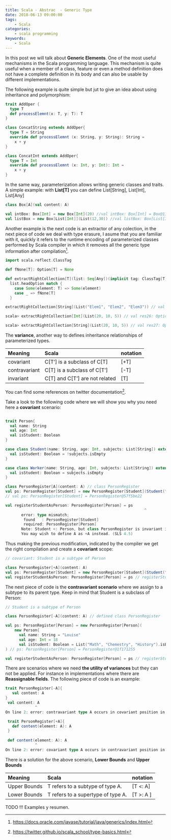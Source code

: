 ```yaml
---
title: Scala - Abstrac  - Generic Type
date: 2018-06-13 09:00:00
tags:
    - Scala
categories:
    - scala programming 
keywords:
    - Scala
---
```

In this post we will talk about **Generic Elements**. One of the most useful mechanisms in the Scala programming language. This mechanism is quite useful when a member of a class, feature or even a method definition does not have a complete definition in its body and can also be usable by different implementations.

The following example is quite simple but jut to give an idea about using inheritance and polymorphism:

```scala
trait AddOper {
  type T
  def processElemnt(x: T, y: T): T
}

class ConcatString extends AddOper{
  type T = String
  override def processElemnt (x: String, y: String): String =
    x + y
}

class ConcatInt extends AddOper{
  type T = Int
  override def processElemnt (x: Int, y: Int): Int =
    x + y
}
``` 

In the same way, parameterization allows writing generic classes and traits. 
A simple example: with **List[T]** you can define List[String], List[Int], List[Any] 

```scala 
class Box[A](val content: A)

val intBox: Box[Int] = new Box[Int](20) //val intBox: Box[Int] = Box@11267e87
val listBox = new Box[List[Int]](List(12,30)) //val listBox: Box[List[Int]] = Box@469caf69
```

Another example is the next code is an extractor of any colection, in the next piece of code we deal with type erasure, I asume that you are familiar with it, quickly it refers to the runtime encoding of parameterized classes performed by Scala compiler in which it removes all the generic type information after compilation[^1].

```scala
import scala.reflect.ClassTag

def fNone[T]: Option[T] = None

def extractRightCollection[T](list: Seq[Any])(implicit tag: ClassTag[T]): Option[T] =
  list.headOption match {
    case Some(element: T) => Some(element)
    case _ => fNone[T]
  }

extractRightCollection[String](List("Elem1", "Elem2", "Elem3")) // val res25: Option[String] = Some(Elem1)

scala> extractRightCollection[Int](List(20, 10, 5)) // val res26: Option[Int] = Some(20)

scala> extractRightCollection[String](List(20, 10, 5)) // val res27: Option[String] = None
```

The **variance**, another way to defines inheritance relationships of parameterized types.


| Meaning       | Scala                          | notation |
| :---          | :-----------                   | :----    |
| covariant     | C[T’] is a subclass of C[T]    | [+T]     |
| contravariant | C[T] is a subclass of C[T’]    | [-T]     |
| invariant     | C[T] and C[T’] are not related | [T]      |


You can find some references on twitter documentation[^2]. 

Take a look to the following code where we will show you why you need here a **covariant** scenario:

```scala

trait Person{
  val name: String
  val age: Int
  val isStudent: Boolean
}

case class Student(name: String, age: Int, subjects: List[String]) extends Person{
  val isStudent: Boolean = !subjects.isEmpty
}

case class Worker(name: String, age: Int, subjects: List[String]) extends Person{
  val isStudent: Boolean = subjects.isEmpty
}

class PersonRegister[A](content: A) // class PersonRegister
val ps: PersonRegister[Student] = new PersonRegister[Student](Student("Louise", 18, List("Math", "Chemestry", "History")))
// val ps: PersonRegister[Student] = PersonRegister@57f5be22

val registerStudentAsPerson: PersonRegister[Person] = ps
                                                             ^
       error: type mismatch;
        found   : PersonRegister[Student]
        required: PersonRegister[Person]
       Note: Student <: Person, but class PersonRegister is invariant in type A.
       You may wish to define A as +A instead. (SLS 4.5)
```

Thus making the previous modification, indicated by the compiler we get the right compilation and create a **covariant** scope:

```scala 
// covariant: Student is a subtype of Person

class PersonRegister[+A](content: A)
val ps: PersonRegister[Student] = new PersonRegister[Student](Student("Louise", 18, List("Math", "Chemestry", "History")))
val registerStudentAsPerson: PersonRegister[Person] = ps // registerStudentAsPerson: PersonRegister[Person] = PersonRegister@ed52b9a
``` 

The next piece of code is the **contravariant scenario** where we assign to a subtype to its parent type. Keep in mind that Student is a subclass of Person:

```scala
// Student is a subtype of Person

class PersonRegister[-A](content: A) // defined class PersonRegister

val ps: PersonRegister[Person] = new PersonRegister[Person](
    new Person{
      val name: String = "Louise"
      val age: Int = 18
      val isStudent: Boolean = List("Math", "Chemestry", "History").isEmpty}
) // ps: PersonRegister[Person] = PersonRegister@1f171255

val registerStudentAsPerson: PersonRegister[Person] = ps // registerStudentAsPerson: PersonRegister[Person] = PersonRegister@1f171255
```

There are scenarios where we need **the utility of variances** but they can not be applied. For instance in implementations where there are **Reassignable fields**. The following piece of code is an example:

```scala
trait PersonRegister[-A]{
   val content: A
}
 val content: A
             ^
On line 2: error: contravariant type A occurs in covariant position in type A of value content

 trait PersonRegister[+A]{
   def content(element: A): A
 }
       
 def content(element: A): A
             ^
On line 2: error: covariant type A occurs in contravariant position in type A of value element
```

There is a solution for the above scenario, **Lower Bounds** and **Upper Bounds**

| Meaning       | Scala                             | notation |
| :---          | :-----------                      | :----    |
| Upper Bounds  | T refers to a subtype of type A.  | [T <: A] |
| Lower Bounds  | T refers to a supertype of type A.| [T >: A ]|



TODO !!! Examples y resumen.



[^1]:https://docs.oracle.com/javase/tutorial/java/generics/index.html
[^2]:https://twitter.github.io/scala_school/type-basics.html








